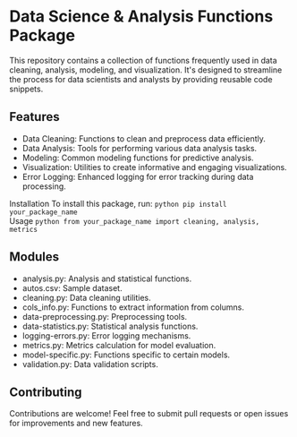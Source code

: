 # Data Science & Analysis Functions Package
This repository contains a collection of functions frequently used in data cleaning, analysis, modeling, and visualization. It's designed to streamline the process for data scientists and analysts by providing reusable code snippets.

## Features
- Data Cleaning: Functions to clean and preprocess data efficiently.
- Data Analysis: Tools for performing various data analysis tasks.
- Modeling: Common modeling functions for predictive analysis.
- Visualization: Utilities to create informative and engaging visualizations.
- Error Logging: Enhanced logging for error tracking during data processing.

Installation
To install this package, run:
``python
pip install your_package_name  
``  
Usage
``python
from your_package_name import cleaning, analysis, metrics
``
## Modules
- analysis.py: Analysis and statistical functions.
- autos.csv: Sample dataset.
- cleaning.py: Data cleaning utilities.
- cols_info.py: Functions to extract information from columns.
- data-preprocessing.py: Preprocessing tools.
- data-statistics.py: Statistical analysis functions.
- logging-errors.py: Error logging mechanisms.
- metrics.py: Metrics calculation for model evaluation.
- model-specific.py: Functions specific to certain models.
- validation.py: Data validation scripts.
## Contributing
Contributions are welcome! Feel free to submit pull requests or open issues for improvements and new features.
